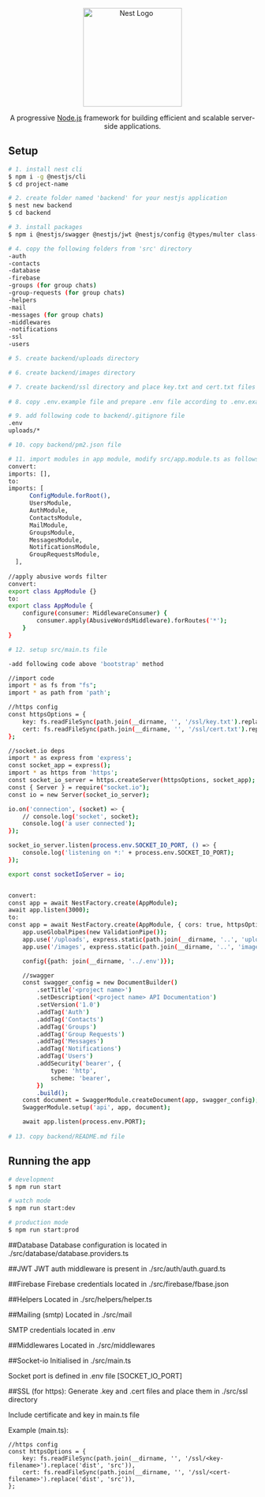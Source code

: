 <p align="center">
  <a href="http://nestjs.com/" target="blank"><img src="https://nestjs.com/img/logo-small.svg" width="200" alt="Nest Logo" /></a>
</p>

[circleci-image]: https://img.shields.io/circleci/build/github/nestjs/nest/master?token=abc123def456
[circleci-url]: https://circleci.com/gh/nestjs/nest

  <p align="center">A progressive <a href="http://nodejs.org" target="_blank">Node.js</a> framework for building efficient and scalable server-side applications.</p>


## Setup

```bash
# 1. install nest cli
$ npm i -g @nestjs/cli
$ cd project-name

# 2. create folder named 'backend' for your nestjs application
$ nest new backend
$ cd backend

# 3. install packages
$ npm i @nestjs/swagger @nestjs/jwt @nestjs/config @types/multer class-validator typeorm firebase firebase-admin nodemailer socket.io mysql2 dotenv class-transformer bcrypt

# 4. copy the following folders from 'src' directory 
-auth 
-contacts
-database 
-firebase 
-groups (for group chats) 
-group-requests (for group chats) 
-helpers 
-mail 
-messages (for group chats) 
-middlewares 
-notifications
-ssl
-users 

# 5. create backend/uploads directory

# 6. create backend/images directory

# 7. create backend/ssl directory and place key.txt and cert.txt files
 
# 8. copy .env.example file and prepare .env file according to .env.example

# 9. add following code to backend/.gitignore file
.env
uploads/*

# 10. copy backend/pm2.json file

# 11. import modules in app module, modify src/app.module.ts as follows
convert:
imports: [],
to:
imports: [
      ConfigModule.forRoot(),
      UsersModule,
      AuthModule,
      ContactsModule,
      MailModule,
      GroupsModule,
      MessagesModule,
      NotificationsModule,
      GroupRequestsModule,
  ],
  
//apply abusive words filter
convert:
export class AppModule {}
to:
export class AppModule {
    configure(consumer: MiddlewareConsumer) {
        consumer.apply(AbusiveWordsMiddleware).forRoutes('*');
    }
}

# 12. setup src/main.ts file 

-add following code above 'bootstrap' method

//import code
import * as fs from "fs";
import * as path from 'path';

//https config
const httpsOptions = {
    key: fs.readFileSync(path.join(__dirname, '', '/ssl/key.txt').replace('dist', 'src')),
    cert: fs.readFileSync(path.join(__dirname, '', '/ssl/cert.txt').replace('dist', 'src')),
};

//socket.io deps
import * as express from 'express';
const socket_app = express();
import * as https from 'https';
const socket_io_server = https.createServer(httpsOptions, socket_app);
const { Server } = require("socket.io");
const io = new Server(socket_io_server);

io.on('connection', (socket) => {
    // console.log('socket', socket);
    console.log('a user connected');
});

socket_io_server.listen(process.env.SOCKET_IO_PORT, () => {
    console.log('listening on *:' + process.env.SOCKET_IO_PORT);
});

export const socketIoServer = io;


convert:
const app = await NestFactory.create(AppModule);
await app.listen(3000);
to:
const app = await NestFactory.create(AppModule, { cors: true, httpsOptions });
    app.useGlobalPipes(new ValidationPipe());
    app.use('/uploads', express.static(path.join(__dirname, '..', 'uploads')));
    app.use('/images', express.static(path.join(__dirname, '..', 'images')));

    config({path: join(__dirname, '../.env')});

    //swagger
    const swagger_config = new DocumentBuilder()
        .setTitle('<project name>')
        .setDescription('<project name> API Documentation')
        .setVersion('1.0')
        .addTag('Auth')
        .addTag('Contacts')
        .addTag('Groups')
        .addTag('Group Requests')
        .addTag('Messages')
        .addTag('Notifications')
        .addTag('Users')
        .addSecurity('bearer', {
            type: 'http',
            scheme: 'bearer',
        })
        .build();
    const document = SwaggerModule.createDocument(app, swagger_config);
    SwaggerModule.setup('api', app, document);

    await app.listen(process.env.PORT);
    
# 13. copy backend/README.md file

```

## Running the app

```bash
# development
$ npm run start

# watch mode
$ npm run start:dev

# production mode
$ npm run start:prod
```

##Database
Database configuration is located in ./src/database/database.providers.ts

##JWT
JWT auth middleware is present in ./src/auth/auth.guard.ts

##Firebase
Firebase credentials located in ./src/firebase/fbase.json

##Helpers
Located in ./src/helpers/helper.ts

##Mailing (smtp)
Located in ./src/mail

SMTP credentials located in .env

##Middlewares
Located in ./src/middlewares

##Socket-io
Initialised in ./src/main.ts

Socket port is defined in .env file [SOCKET_IO_PORT]

##SSL (for https):
Generate .key and .cert files and place them in ./src/ssl directory

Include certificate and key in main.ts file

Example (main.ts):

```
//https config
const httpsOptions = {
    key: fs.readFileSync(path.join(__dirname, '', '/ssl/<key-filename>').replace('dist', 'src')),
    cert: fs.readFileSync(path.join(__dirname, '', '/ssl/<cert-filename>').replace('dist', 'src')),
};
```

